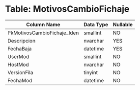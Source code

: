# Table: MotivosCambioFichaje

| Column Name | Data Type | Nullable |
|-------------|-----------|----------|
| PkMotivosCambioFichaje_Iden | smallint | NO |
| Descripcion | nvarchar | YES |
| FechaBaja | datetime | YES |
| UserMod | smallint | NO |
| HostMod | nvarchar | NO |
| VersionFila | tinyint | NO |
| FechaMod | datetime | NO |
